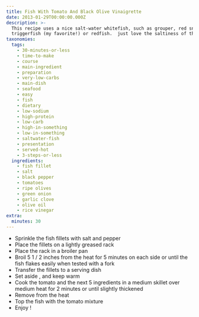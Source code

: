 ```yaml
---
title: Fish With Tomato And Black Olive Vinaigrette
date: 2013-01-29T00:00:00.000Z
description: >-
  This recipe uses a nice salt-water whitefish, such as grouper, red snapper,
  triggerfish (my favorite!) or redfish.  just love the saltiness of the olives!
taxonomies:
  tags:
    - 30-minutes-or-less
    - time-to-make
    - course
    - main-ingredient
    - preparation
    - very-low-carbs
    - main-dish
    - seafood
    - easy
    - fish
    - dietary
    - low-sodium
    - high-protein
    - low-carb
    - high-in-something
    - low-in-something
    - saltwater-fish
    - presentation
    - served-hot
    - 3-steps-or-less
  ingredients:
    - fish fillet
    - salt
    - black pepper
    - tomatoes
    - ripe olives
    - green onion
    - garlic clove
    - olive oil
    - rice vinegar
extra:
  minutes: 30
---
```

 - Sprinkle the fish fillets with salt and pepper
 - Place the fillets on a lightly greased rack
 - Place the rack in a broiler pan
 - Broil 5 1 / 2 inches from the heat for 5 minutes on each side or until the fish flakes easily when tested with a fork
 - Transfer the fillets to a serving dish
 - Set aside , and keep warm
 - Cook the tomato and the next 5 ingredients in a medium skillet over medium heat for 2 minutes or until slightly thickened
 - Remove from the heat
 - Top the fish with the tomato mixture
 - Enjoy !
